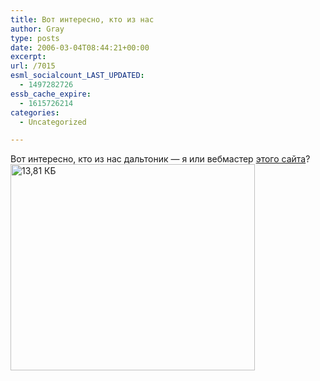 ```yaml
---
title: Вот интересно, кто из нас
author: Gray
type: posts
date: 2006-03-04T08:44:21+00:00
excerpt:
url: /7015
esml_socialcount_LAST_UPDATED:
  - 1497282726
essb_cache_expire:
  - 1615726214
categories:
  - Uncategorized

---
```








Вот интересно, кто из нас дальтоник &#8212; я или вебмастер <a href="http://www.mcc21.ru/model6.php?Model=703" target="_blank">этого сайта</a>?  
<img src="https://i2.wp.com/www.ljplus.ru/img/g/r/gray\_ru/mototrola\_headset.gif?resize=391%2C330" width=391 height=330 alt='13,81 КБ' data-recalc-dims="1">